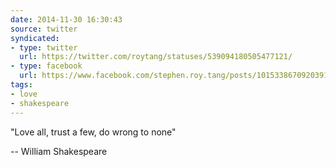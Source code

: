 ```yaml
---
date: 2014-11-30 16:30:43
source: twitter
syndicated:
- type: twitter
  url: https://twitter.com/roytang/statuses/539094180505477121/
- type: facebook
  url: https://www.facebook.com/stephen.roy.tang/posts/10153386709203912
tags:
- love
- shakespeare
---
```


"Love all, trust a few, do wrong to none" 

-- William Shakespeare